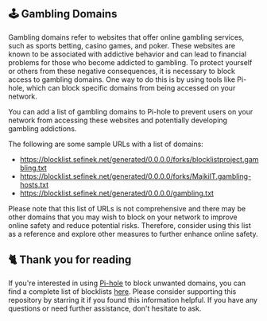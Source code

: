 ## 🕹️ Gambling Domains
Gambling domains refer to websites that offer online gambling services, such as sports betting, casino games, and poker.
These websites are known to be associated with addictive behavior and can lead to financial problems for those who become addicted to gambling.
To protect yourself or others from these negative consequences, it is necessary to block access to gambling domains.
One way to do this is by using tools like Pi-hole, which can block specific domains from being accessed on your network.

You can add a list of gambling domains to Pi-hole to prevent users on your network from accessing these websites and potentially developing gambling addictions.

The following are some sample URLs with a list of domains:
- https://blocklist.sefinek.net/generated/0.0.0.0/forks/blocklistproject.gambling.txt
- https://blocklist.sefinek.net/generated/0.0.0.0/forks/MajkiIT.gambling-hosts.txt
- https://blocklist.sefinek.net/generated/0.0.0.0/gambling.txt

Please note that this list of URLs is not comprehensive and there may be other domains that you may wish to block on your network to improve online safety and reduce potential risks.
Therefore, consider using this list as a reference and explore other measures to further enhance online safety.

## 🐈 Thank you for reading
If you're interested in using [Pi-hole](../What%20is%20Pi-hole.md) to block unwanted domains, you can find a complete list of blocklists [here](../../lists/md/Pi-hole.md).
Please consider supporting this repository by starring it if you found this information helpful.
If you have any questions or need further assistance, don't hesitate to ask.